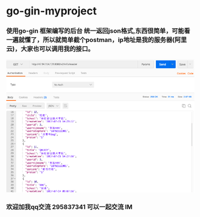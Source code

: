 # go-gin-myproject
### 使用go-gin 框架编写的后台 统一返回json格式,东西很简单，可能看一遍就懂了，所以就简单截个postman，ip地址是我的服务器(阿里云)，大家也可以调用我的接口。

![](images/show.png)

### 欢迎加我qq交流 295837341 可以一起交流 IM